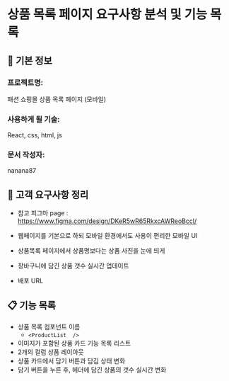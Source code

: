# 상품 목록 페이지 요구사항 분석 및 기능 목록

## 📌 기본 정보
### 프로젝트명: 
패션 쇼핑몰 상품 목록 페이지 (모바일)

### 사용하게 될 기술: 
React, css, html, js

### 문서 작성자:
nanana87

## 📝 고객 요구사항 정리
- 참고 피그마 page : <a>https://www.figma.com/design/DKeR5wR65RkxcAWReoBccl/</a>

- 웹페이지를 기본으로 하되 모바일 환경에서도 사용이 편리한 모바일 UI
- 상품목록 페이지에서 상품명보다는 상품 사진을 눈에 띄게
- 장바구니에 담긴 상품 갯수 실시간 업데이트
- 배포 URL


## 📋 기능 목록
- 상품 목록 컴포넌트 이름
  - `<ProductList  />`
- 이미지가 포함된 상품 카드 기능 목록 리스트 
- 2개의 컬럼 상품 레이아웃
- 상품 카드에서 담기 버튼과 담김 상태 변화
- 담기 버튼을 누른 후, 헤더에 담긴 상품의 갯수 실시간 변화

 


